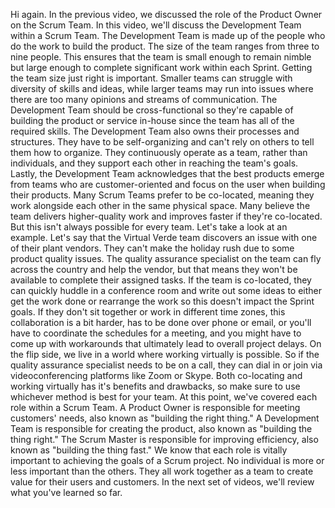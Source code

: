 Hi again. In the previous video, we discussed the role of the Product Owner on
the Scrum Team. In this video, we'll discuss the Development Team within a Scrum
Team. The Development Team is made up of the people who do the work to build the
product. The size of the team ranges from three to nine people. This ensures
that the team is small enough to remain nimble but large enough to complete
significant work within each Sprint. Getting the team size just right is
important. Smaller teams can struggle with diversity of skills and ideas, while
larger teams may run into issues where there are too many opinions and streams
of communication. The Development Team should be cross-functional so they're
capable of building the product or service in-house since the team has all of
the required skills. The Development Team also owns their processes and
structures. They have to be self-organizing and can't rely on others to tell
them how to organize. They continuously operate as a team, rather than
individuals, and they support each other in reaching the team's goals. Lastly,
the Development Team acknowledges that the best products emerge from teams who
are customer-oriented and focus on the user when building their products. Many
Scrum Teams prefer to be co-located, meaning they work alongside each other in
the same physical space. Many believe the team delivers higher-quality work and
improves faster if they're co-located. But this isn't always possible for every
team. Let's take a look at an example. Let's say that the Virtual Verde team
discovers an issue with one of their plant vendors. They can't make the holiday
rush due to some product quality issues. The quality assurance specialist on the
team can fly across the country and help the vendor, but that means they won't
be available to complete their assigned tasks. If the team is co-located, they
can quickly huddle in a conference room and write out some ideas to either get
the work done or rearrange the work so this doesn't impact the Sprint goals. If
they don't sit together or work in different time zones, this collaboration is a
bit harder, has to be done over phone or email, or you'll have to coordinate the
schedules for a meeting, and you might have to come up with workarounds that
ultimately lead to overall project delays. On the flip side, we live in a world
where working virtually is possible. So if the quality assurance specialist
needs to be on a call, they can dial in or join via videoconferencing platforms
like Zoom or Skype. Both co-locating and working virtually has it's benefits and
drawbacks, so make sure to use whichever method is best for your team. At this
point, we've covered each role within a Scrum Team. A Product Owner is
responsible for meeting customers' needs, also known as "building the right
thing." A Development Team is responsible for creating the product, also known
as "building the thing right." The Scrum Master is responsible for improving
efficiency, also known as "building the thing fast." We know that each role is
vitally important to achieving the goals of a Scrum project. No individual is
more or less important than the others. They all work together as a team to
create value for their users and customers. In the next set of videos, we'll
review what you've learned so far.